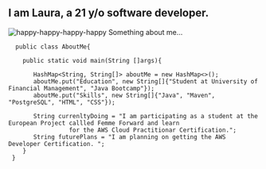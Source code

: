 I am Laura, a 21 y/o software developer. 
-----------------------------------

![happy-happy-happy-happy](https://github.com/MsLaus/MsLaus/assets/130174184/e1a21eab-2b4f-4975-beb6-8a21e9dd8d8a)  Something about me...


      public class AboutMe{
	
        public static void main(String []args){
				
           HashMap<String, String[]> aboutMe = new HashMap<>();
           aboutMe.put("Education", new String[]{"Student at University of Financial Management", "Java Bootcamp"});
           aboutMe.put("Skills", new String[]{"Java", "Maven", "PostgreSQL", "HTML", "CSS"});

           String currenltyDoing = "I am participating as a student at the European Project callled Femme Forward and learn
					 for the AWS Cloud Practitionar Certification.";
           String futurePlans = "I am planning on getting the AWS Developer Certification. ";
        }
     }

